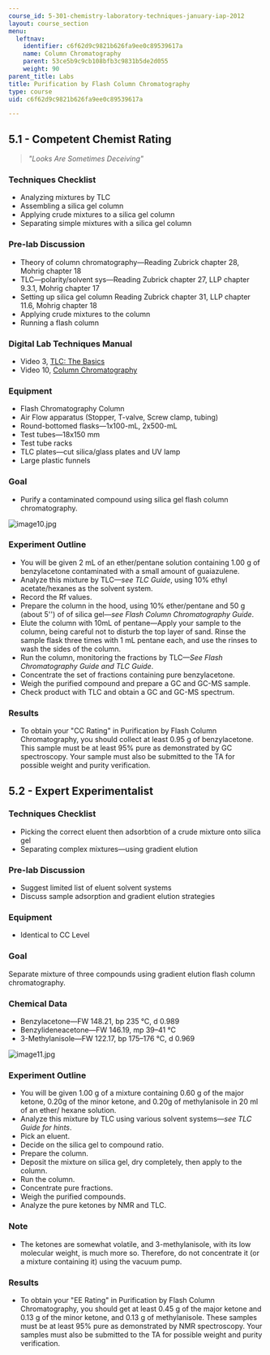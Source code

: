 ```yaml
---
course_id: 5-301-chemistry-laboratory-techniques-january-iap-2012
layout: course_section
menu:
  leftnav:
    identifier: c6f62d9c9821b626fa9ee0c89539617a
    name: Column Chromatography
    parent: 53ce5b9c9cb108bfb3c9831b5de2d055
    weight: 90
parent_title: Labs
title: Purification by Flash Column Chromatography
type: course
uid: c6f62d9c9821b626fa9ee0c89539617a

---
```


5.1 - Competent Chemist Rating
------------------------------

> _"Looks Are Sometimes Deceiving"_

### Techniques Checklist

*   Analyzing mixtures by TLC
*   Assembling a silica gel column
*   Applying crude mixtures to a silica gel column
*   Separating simple mixtures with a silica gel column

### Pre-lab Discussion

*   Theory of column chromatography—Reading Zubrick chapter 28, Mohrig chapter 18
*   TLC—polarity/solvent sys—Reading Zubrick chapter 27, LLP chapter 9.3.1, Mohrig chapter 17
*   Setting up silica gel column Reading Zubrick chapter 31, LLP chapter 11.6, Mohrig chapter 18
*   Applying crude mixtures to the column
*   Running a flash column

### Digital Lab Techniques Manual

*   Video 3, [TLC: The Basics](/courses/res-5-0001-digital-lab-techniques-manual-spring-2007/sections/videos/tlc-the-basics)
*   Video 10, [Column Chromatography](/courses/res-5-0001-digital-lab-techniques-manual-spring-2007/sections/videos/column-chromatography)

### Equipment

*   Flash Chromatography Column
*   Air Flow apparatus (Stopper, T-valve, Screw clamp, tubing)
*   Round-bottomed flasks—1x100-mL, 2x500-mL
*   Test tubes—18x150 mm
*   Test tube racks
*   TLC plates—cut silica/glass plates and UV lamp
*   Large plastic funnels

### Goal

*   Purify a contaminated compound using silica gel flash column chromatography.

![image10.jpg](/coursemedia/5-301-chemistry-laboratory-techniques-january-iap-2012/0c08b23def2577d2ac0a4cd3e4ad518b_image10.jpg)

### Experiment Outline

*   You will be given 2 mL of an ether/pentane solution containing 1.00 g of benzylacetone contaminated with a small amount of guaiazulene.
*   Analyze this mixture by TLC—_see TLC Guide_, using 10% ethyl acetate/hexanes as the solvent system.
*   Record the Rf values.
*   Prepare the column in the hood, using 10% ether/pentane and 50 g (about 5'') of of silica gel—_see Flash Column Chromatography Guide_.
*   Elute the column with 10mL of pentane—Apply your sample to the column, being careful not to disturb the top layer of sand. Rinse the sample flask three times with 1 mL pentane each, and use the rinses to wash the sides of the column.
*   Run the column, monitoring the fractions by TLC—_See Flash Chromatography Guide and TLC Guide_.
*   Concentrate the set of fractions containing pure benzylacetone.
*   Weigh the purified compound and prepare a GC and GC-MS sample.
*   Check product with TLC and obtain a GC and GC-MS spectrum.

### Results

*   To obtain your "CC Rating" in Purification by Flash Column Chromatography, you should collect at least 0.95 g of benzylacetone. This sample must be at least 95% pure as demonstrated by GC spectroscopy. Your sample must also be submitted to the TA for possible weight and purity verification.

5.2 - Expert Experimentalist
----------------------------

### Techniques Checklist

*   Picking the correct eluent then adsorbtion of a crude mixture onto silica gel
*   Separating complex mixtures—using gradient elution

### Pre-lab Discussion

*   Suggest limited list of eluent solvent systems
*   Discuss sample adsorption and gradient elution strategies

### Equipment

*   Identical to CC Level

### Goal

Separate mixture of three compounds using gradient elution flash column chromatography.

### Chemical Data

*   Benzylacetone—FW 148.21, bp 235 °C, d 0.989
*   Benzylideneacetone—FW 146.19, mp 39–41 °C
*   3-Methylanisole—FW 122.17, bp 175–176 °C, d 0.969

![image11.jpg](/coursemedia/5-301-chemistry-laboratory-techniques-january-iap-2012/b30ed09ff1b6dcda701f247cd838cfd9_image11.jpg)

### Experiment Outline

*   You will be given 1.00 g of a mixture containing 0.60 g of the major ketone, 0.20g of the minor ketone, and 0.20g of methylanisole in 20 ml of an ether/ hexane solution.
*   Analyze this mixture by TLC using various solvent systems—_see TLC Guide for hints_.
*   Pick an eluent.
*   Decide on the silica gel to compound ratio.
*   Prepare the column.
*   Deposit the mixture on silica gel, dry completely, then apply to the column.
*   Run the column.
*   Concentrate pure fractions.
*   Weigh the purified compounds.
*   Analyze the pure ketones by NMR and TLC.

### Note

*   The ketones are somewhat volatile, and 3-methylanisole, with its low molecular weight, is much more so. Therefore, do not concentrate it (or a mixture containing it) using the vacuum pump.

### Results

*   To obtain your "EE Rating" in Purification by Flash Column Chromatography, you should get at least 0.45 g of the major ketone and 0.13 g of the minor ketone, and 0.13 g of methylanisole. These samples must be at least 95% pure as demonstrated by NMR spectroscopy. Your samples must also be submitted to the TA for possible weight and purity verification.